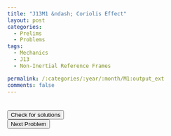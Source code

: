 ```yaml
---
title: "J13M1 &ndash; Coriolis Effect"
layout: post
categories:
  - Prelims
  - Problems
tags:
  - Mechanics
  - J13
  - Non-Inertial Reference Frames

permalink: /:categories/:year/:month/M1:output_ext
comments: false
---
```

<object data="2013J1M.pdf" type="application/pdf" width="100%" height="500"></object>

<div class='navbar'>
	<div float='left'><button onclick="window.location='T3.html'" style='visibility: hidden;'>Previous Problem</button></div>
	<div float='center'><button onclick="window.location='https://princetonprelim.com/prelim/29/'">Check for solutions</button></div>
	<div float='right'><button onclick="window.location='M2.html'" > Next Problem</button></div>
</div>
